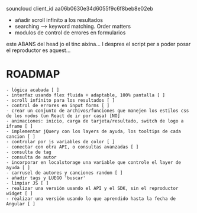souncloud client_id aa06b0630e34d6055f9c6f8beb8e02eb
<!-- spotify client_id ae3bb8661bc34a04bfb00e0e6d2aa42b -->

<!-- Web Playback SDK access token:
BQDG-y-Ddn1ySi9eJ5ph6p-ulIS_KBTEPkqnMYT9kEZ9H4tqx8WEgyigyJA7s9Y3Qm2-SQXJCVFmyC0DdsFylkYAtGLGTn0D2etTzEIEkpjznVlT-mDR6Q8J4WSB7tbGvDdy2TqvckhyNK4-HBs6xuKY_eaRLRsXVyxs-w -->



<!-- - añadir un generador de tokens de spotify para facilitar el uso de la webapp -->
- añadir scroll infinito a los resultados
- searching --> keyword matching. Order matters
- modulos de control de errores en formularios


<base href="http://127.0.0.1:5500/">
este ABANS del head
jo el tinc aixina...
<link rel="stylesheet" href="./css/styles.css">
   <base href="http://127.0.0.1:5500/">
</head>
I despres el script per a poder posar el reproductor es aquest...
<script src="https://w.soundcloud.com/player/api.js"></script>






# ROADMAP
    - lógica acabada [ ]
    - interfaz usando flex fluida + adaptable, 100% pantalla [ ]
    - scroll infinito para los resultados [ ]
    - control de errores en input forms [ ]
    - crear un conjunto de archivos/funciones que manejen los estilos css de los nodos (un React de ir por casa) [NO]
    - animaciones: inicio, carga de tarjeta/resultado, switch de logo a iframe [ ]
    - implementar jQuery con los layers de ayuda, los tooltips de cada cancion [ ]
    - controlar por js variables de color [ ]
    - conectar con otra API, o consultas avanzadas [ ]
    - consulta de tag
    - consulta de autor
    - incorporar en localstorage una variable que controle el layer de ayuda [ ]
    - carrusel de autores y canciones random [ ]
    - añadir tags y LUEGO 'buscar'
    - limpiar JS [ ]
    - realizar una versión usando el API y el SDK, sin el reproductor widget [ ]
    - realizar una versión usando lo que aprendido hasta la fecha de Angular [ ]

